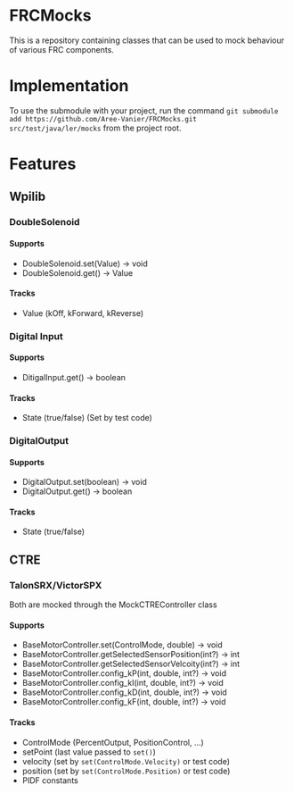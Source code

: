 # FRCMocks
This is a repository containing classes that can be used to mock behaviour of various FRC components.

# Implementation
To use the submodule with your project, run the command `git submodule add https://github.com/Aree-Vanier/FRCMocks.git src/test/java/ler/mocks` from the project root.

# Features
## Wpilib
### DoubleSolenoid
#### Supports
 - DoubleSolenoid.set(Value) → void
 - DoubleSolenoid.get() → Value
#### Tracks
 - Value (kOff, kForward, kReverse)

### Digital Input
#### Supports
 - DitigalInput.get() → boolean
#### Tracks
 - State (true/false) (Set by test code)

### DigitalOutput
#### Supports
 - DigitalOutput.set(boolean) → void
 - DigitalOutput.get() → boolean
#### Tracks
 - State (true/false)
 
## CTRE
### TalonSRX/VictorSPX
Both are mocked through the MockCTREController class
#### Supports
 - BaseMotorController.set(ControlMode, double) -> void
 - BaseMotorController.getSelectedSensorPosition(int?) -> int
 - BaseMotorController.getSelectedSensorVelcoity(int?) -> int
 - BaseMotorController.config_kP(int, double, int?) -> void
 - BaseMotorController.config_kI(int, double, int?) -> void
 - BaseMotorController.config_kD(int, double, int?) -> void
 - BaseMotorController.config_kF(int, double, int?) -> void
#### Tracks
 - ControlMode (PercentOutput, PositionControl, ...)
 - setPoint (last value passed to `set()`)
 - velocity (set by `set(ControlMode.Velocity)` or test code)
 - position (set by `set(ControlMode.Position)` or test code)
 - PIDF constants
